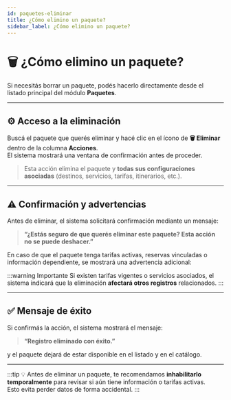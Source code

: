 ```yaml
---
id: paquetes-eliminar
title: ¿Cómo elimino un paquete?
sidebar_label: ¿Cómo elimino un paquete?
---
```


# 🗑️ ¿Cómo elimino un paquete?

Si necesitás borrar un paquete, podés hacerlo directamente desde el listado principal del módulo **Paquetes**.

---

## ⚙️ Acceso a la eliminación

Buscá el paquete que querés eliminar y hacé clic en el ícono de **🗑️ Eliminar** dentro de la columna **Acciones**.  
El sistema mostrará una ventana de confirmación antes de proceder.

> Esta acción elimina el paquete y **todas sus configuraciones asociadas** (destinos, servicios, tarifas, itinerarios, etc.).

<!-- ![Eliminar paquete desde listado](/img/producto/paquetes/eliminar-paquete.png) -->

---

## ⚠️ Confirmación y advertencias

Antes de eliminar, el sistema solicitará confirmación mediante un mensaje:

> **“¿Estás seguro de que querés eliminar este paquete? Esta acción no se puede deshacer.”**

En caso de que el paquete tenga tarifas activas, reservas vinculadas o información dependiente, se mostrará una advertencia adicional:

:::warning Importante
Si existen tarifas vigentes o servicios asociados, el sistema indicará que la eliminación **afectará otros registros** relacionados.
:::

---

## ✅ Mensaje de éxito

Si confirmás la acción, el sistema mostrará el mensaje:

> **“Registro eliminado con éxito.”**

y el paquete dejará de estar disponible en el listado y en el catálogo.

<!-- ![Mensaje de eliminación exitosa](/img/producto/paquetes/eliminacion-exitosa.png) -->

---

:::tip
💡 Antes de eliminar un paquete, te recomendamos **inhabilitarlo temporalmente** para revisar si aún tiene información o tarifas activas.  
Esto evita perder datos de forma accidental.
:::
